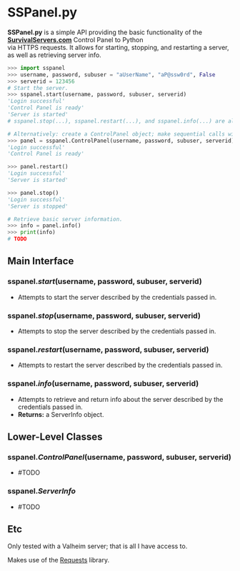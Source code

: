 # SSPanel.py

**SSPanel.py** is a simple API providing the basic functionality of the **[SurvivalServers.com](https://www.survivalservers.com/)** Control Panel to Python  
via HTTPS requests. It allows for starting, stopping, and restarting a server, as well as retrieving server info.  

```python
>>> import sspanel
>>> username, password, subuser = "aUserName", "aP@ssw0rd", False
>>> serverid = 123456
# Start the server. 
>>> sspanel.start(username, password, subuser, serverid)
'Login successful'
'Control Panel is ready'
'Server is started'
# sspanel.stop(...), sspanel.restart(...), and sspanel.info(...) are also available.

# Alternatively: create a ControlPanel object; make sequential calls with the same server. 
>>> panel = sspanel.ControlPanel(username, password, subuser, serverid)
'Login successful'
'Control Panel is ready'

>>> panel.restart()
'Login successful'
'Server is started'

>>> panel.stop()
'Login successful'
'Server is stopped'

# Retrieve basic server information.
>>> info = panel.info()
>>> print(info)
# TODO

```

## Main Interface

### sspanel.*start*(username, password, subuser, serverid)  
- Attempts to start the server described by the credentials passed in.

### sspanel.*stop*(username, password, subuser, serverid)  
- Attempts to stop the server described by the credentials passed in.

### sspanel.*restart*(username, password, subuser, serverid)  
- Attempts to restart the server described by the credentials passed in.

### sspanel.*info*(username, password, subuser, serverid)  
- Attempts to retrieve and return info about the server described by the credentials passed in.
- **Returns:** a ServerInfo object.

## Lower-Level Classes

### sspanel.*ControlPanel*(username, password, subuser, serverid)  
- #TODO

### sspanel.*ServerInfo*  
- #TODO

## Etc

Only tested with a Valheim server; that is all I have access to. 

Makes use of the [Requests](https://github.com/psf/requests) library.
